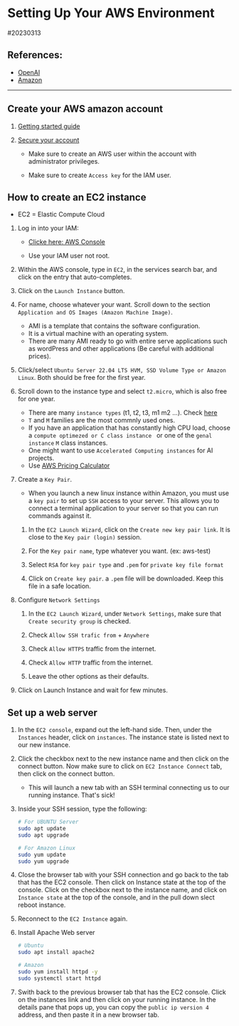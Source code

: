 # Setting Up Your AWS Environment

#20230313

## References: 

- [OpenAI](http://chat.openai.com)
- [Amazon](https://aws.amazon.com/getting-started/)

---

## Create your AWS amazon account

1. [Getting started guide](https://aws.amazon.com/getting-started/guides/setup-environment/)

2. [Secure your account](https://aws.amazon.com/getting-started/guides/setup-environment/module-two/)

    - Make sure to create an AWS user within the account with administrator
    privileges.
    
    - Make sure to create `Access key` for the IAM user. 

## How to create an EC2 instance

 - EC2 = Elastic Compute Cloud

1. Log in into your IAM:

    - [Clicke here: AWS Console](https://console.aws.amazon.com/ec2/)
     
    - Use your IAM user not root. 


2. Within the AWS console, type in `EC2`, in the services search bar, and click
on the entry that auto-completes.


3. Click on the `Launch Instance` button.


4. For name, choose whatever your want. Scroll down to the section
`Application and OS Images (Amazon Machine Image)`.

    - AMI is a template that contains the software configuration.
    - It is a virtual machine with an operating system.
    - There are many AMI ready to go with entire serve applications
    such as wordPress and other applications (Be careful with additional
    prices).

5. Click/select `Ubuntu Server 22.04 LTS HVM, SSD Volume Type or Amazon Linux`. 
Both should be free for the first year.

6. Scroll down to the instance type and select `t2.micro`, which is also free
for one year.
    
    - There are many `instance types` (t1, t2, t3, m1 m2 ...). Check [here](https://aws.amazon.com/ec2/instance-types/)
    - `T` and `M`  families are the most commnly used ones.
    - If you have an application that has constantly high CPU load,  choose
    a `compute optimezed or C class instance ` or one of the `genal instance`
    `M` class instances. 
    - One might want to use `Accelerated Computing instances` for AI projects.
    - Use [AWS Pricing Calculator](https://calculator.aws/#/)


7. Create a `Key Pair`.

    - When you launch a new linux instance within Amazon, you must use a `key pair`
    to set up `SSH` access to your server. This allows you to connect a terminal
    application to your server so that you can run commands against it.

    1. In the `EC2 Launch Wizard`, click on the `Create new key pair link`. 
    It is close to the `Key pair (login)` session.

    2. For the `Key pair name`, type whatever you want. (ex: aws-test)

    3. Select `RSA` for `key pair type` and `.pem` for `private key file format`

    4. Click on `Create key pair`. a `.pem` file will be downloaded. Keep
    this file in a safe location.


8. Configure `Network Settings`

    1. In the `EC2 Launch Wizard`, under `Network Settings`, make sure
    that `Create security group` is checked.

    2. Check `Allow SSH trafic from` + `Anywhere`

    3. Check `Allow HTTPS` traffic from the internet.

    4. Check `Allow HTTP` traffic from the internet.

    5. Leave the other options as their defaults.


9. Click on Launch Instance and wait for few minutes.


## Set up a web server

1. In the `EC2 console`, expand out the left-hand side. Then, under the 
`Instances` header, click on `instances`. The instance state is listed next
to our new instance.

2. Click the checkbox next to the new instance name and then click on the 
connect button. Now make sure to click on `EC2 Instance Connect` tab, then
click on the connect button. 

    - This will launch a new tab with an SSH terminal connecting us to our
    running instance. That's sick!

3. Inside your SSH session, type the following:

    ```sh 
    # For UBUNTU Server
    sudo apt update
    sudo apt upgrade

    # For Amazon Linux
    sudo yum update
    sudo yum upgrade
    ```

4. Close the browser tab with your SSH connection and go back to the tab that 
has the EC2 console. Then click on Instance state at the top of the console.
Click on the checkbox next to the instance name, and click on `Instance state`
at the top of the console, and in the pull down slect reboot instance.

5. Reconnect to the `EC2 Instance` again.

6. Install Apache Web server

    ```sh 
    # Ubuntu
    sudo apt install apache2

    # Amazon
    sudo yum install httpd -y
    sudo systemctl start httpd
    ```

7. Swith back to the previous browser tab that has the EC2 console. Click
on the instances link and then click on your running instance. In the details
pane that pops up, you can copy the `public ip version 4` address, and then 
paste it in a new browser tab.

